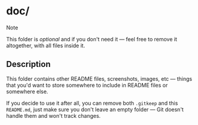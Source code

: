 # doc/

> [!NOTE]
> This folder is *optional* and if you don't need it &mdash; feel free to remove
> it altogether, with all files inside it.

## Description

This folder contains other README files, screenshots, images, etc &mdash; things
that you'd want to store somewhere to include in README files or somewhere else.

If you decide to use it after all, you can remove both `.gitkeep` and this
`README.md`, just make sure you don't leave an empty folder &mdash; Git doesn't
handle them and won't track changes.